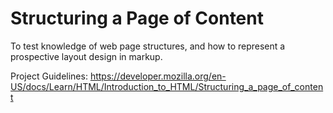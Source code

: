 # Structuring a Page of Content

To test knowledge of web page structures, and how to represent a prospective layout design in markup.

Project Guidelines:
https://developer.mozilla.org/en-US/docs/Learn/HTML/Introduction_to_HTML/Structuring_a_page_of_content